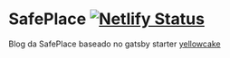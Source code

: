 # SafePlace [![Netlify Status](https://api.netlify.com/api/v1/badges/eb286ac3-ae10-4b88-891e-164bfacb76bf/deploy-status)](https://app.netlify.com/sites/safeplace/deploys)

Blog da SafePlace baseado no gatsby starter [yellowcake](https://www.gatsbyjs.org/starters/thriveweb/yellowcake/)